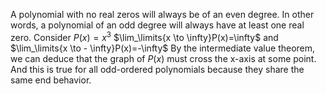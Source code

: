A polynomial with no real zeros will always be of an even degree. In other words, a polynomial of an odd degree will always have at least one real zero.
Consider $P(x)=x^3$  $\lim_\limits{x \to \infty}P(x)=\infty$ and $\lim_\limits{x \to - \infty}P(x)=-\infty$
By the intermediate value theorem, we can deduce that the graph of $P(x)$ must cross the x-axis at some point. And this is true for all odd-ordered polynomials because they share the same end behavior.